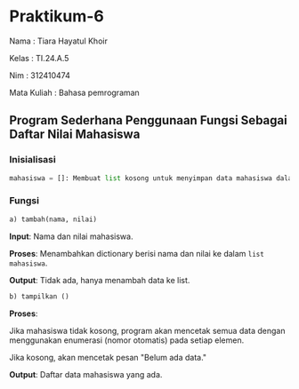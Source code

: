 # Praktikum-6

Nama : Tiara Hayatul Khoir

Kelas : TI.24.A.5

Nim : 312410474

Mata Kuliah : Bahasa pemrograman

## Program Sederhana Penggunaan Fungsi Sebagai Daftar Nilai Mahasiswa

### Inisialisasi
```python
mahasiswa = []: Membuat list kosong untuk menyimpan data mahasiswa dalam bentuk dictionary (contohnya: {"nama": "Budi", "nilai": 90}).
```

### Fungsi 
```python
a) tambah(nama, nilai)
```

**Input**: Nama dan nilai mahasiswa.

**Proses**: Menambahkan dictionary berisi nama dan nilai ke dalam `list mahasiswa`.

**Output**: Tidak ada, hanya menambah data ke list.

```python
b) tampilkan ()
```

**Proses**:

Jika mahasiswa tidak kosong, program akan mencetak semua data dengan menggunakan enumerasi (nomor otomatis) pada setiap elemen.

Jika kosong, akan mencetak pesan "Belum ada data."

**Output**: Daftar data mahasiswa yang ada.
